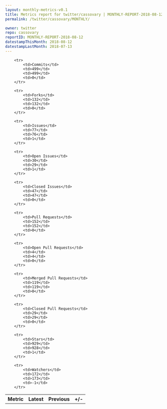 ```yaml
---
layout: monthly-metrics-v0.1
title: Metrics report for twitter/cassovary | MONTHLY-REPORT-2018-08-12 | 2018-08-12
permalink: /twitter/cassovary/MONTHLY/

owner: twitter
repo: cassovary
reportID: MONTHLY-REPORT-2018-08-12
datestampThisMonth: 2018-08-12
datestampLastMonth: 2018-07-13
---
```



<table style="width: 100%;">
    <tr>
        <th>Metric</th>
        <th>Latest</th>
        <th>Previous</th>
        <th>+/-</th>
    </tr>

        <tr>
            <td>Commits</td>
            <td>499</td>
            <td>499</td>
            <td>0</td>
        </tr>
        
        <tr>
            <td>Forks</td>
            <td>132</td>
            <td>132</td>
            <td>0</td>
        </tr>
        
        <tr>
            <td>Issues</td>
            <td>77</td>
            <td>76</td>
            <td>1</td>
        </tr>
        
        <tr>
            <td>Open Issues</td>
            <td>30</td>
            <td>29</td>
            <td>1</td>
        </tr>
        
        <tr>
            <td>Closed Issues</td>
            <td>47</td>
            <td>47</td>
            <td>0</td>
        </tr>
        
        <tr>
            <td>Pull Requests</td>
            <td>152</td>
            <td>152</td>
            <td>0</td>
        </tr>
        
        <tr>
            <td>Open Pull Requests</td>
            <td>4</td>
            <td>4</td>
            <td>0</td>
        </tr>
        
        <tr>
            <td>Merged Pull Requests</td>
            <td>119</td>
            <td>119</td>
            <td>0</td>
        </tr>
        
        <tr>
            <td>Closed Pull Requests</td>
            <td>29</td>
            <td>29</td>
            <td>0</td>
        </tr>
        
        <tr>
            <td>Stars</td>
            <td>929</td>
            <td>928</td>
            <td>1</td>
        </tr>
        
        <tr>
            <td>Watchers</td>
            <td>172</td>
            <td>173</td>
            <td>-1</td>
        </tr>
        
</table>
